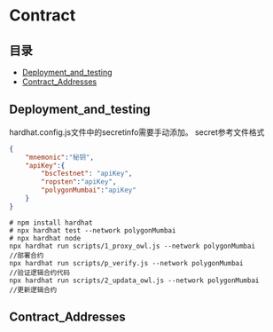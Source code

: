 # Contract
## 目录
* [Deployment_and_testing](#Deployment_and_testing) 
* [Contract_Addresses](#Contract_Addresses)

## Deployment_and_testing
hardhat.config.js文件中的secretinfo需要手动添加。
secret参考文件格式
```json
{
    "mnemonic":"秘钥",
    "apiKey":{
        "bscTestnet": "apiKey",
        "ropsten":"apiKey",
        "polygonMumbai":"apiKey"
    }
}
```

```shell
# npm install hardhat
# npx hardhat test --network polygonMumbai
# npx hardhat node
npx hardhat run scripts/1_proxy_owl.js --network polygonMumbai
//部署合约
npx hardhat run scripts/p_verify.js --network polygonMumbai
//验证逻辑合约代码
npx hardhat run scripts/2_updata_owl.js --network polygonMumbai
//更新逻辑合约
```

## Contract_Addresses